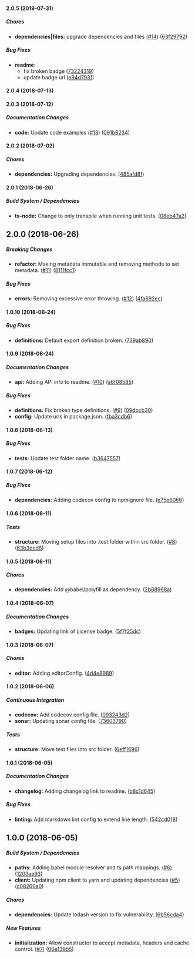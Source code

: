 #### 2.0.5 (2019-07-31)

##### Chores

* **dependencies|files:**  upgrade dependencies and files ([#14](https://github.com/bad-batch/cacheability/pull/14)) ([63f29792](https://github.com/bad-batch/cacheability/commit/63f29792e7ce35abaa5f9d7a3378099e1238e300))

##### Bug Fixes

* **readme:**
  *  fix broken badge ([73224319](https://github.com/bad-batch/cacheability/commit/73224319ae8f9ec55950f42fa6a624829621e896))
  *  update badge url ([e94d7931](https://github.com/bad-batch/cacheability/commit/e94d79318bf825d5d34e80e499a903927d1278a2))

#### 2.0.4 (2018-07-13)

#### 2.0.3 (2018-07-12)

##### Documentation Changes

* **code:**  Update code examples ([#13](https://github.com/bad-batch/cacheability/pull/13)) ([091b8234](https://github.com/bad-batch/cacheability/commit/091b8234f3d162041aebbf228816afba31f4bcf9))

#### 2.0.2 (2018-07-02)

##### Chores

* **dependencies:**  Upgrading dependencies. ([485afd8f](https://github.com/bad-batch/cacheability/commit/485afd8fe66827f2afb6ad4c64457ab1123c1694))

#### 2.0.1 (2018-06-26)

##### Build System / Dependencies

* **ts-node:**  Change to only transpile when running unit tests. ([08eb47a2](https://github.com/bad-batch/cacheability/commit/08eb47a21690523f1dacd9043ee196f02ed3182e))

## 2.0.0 (2018-06-26)

##### Breaking Changes

* **refactor:**  Making metadata immutable and removing methods to set metadata. ([#11](https://github.com/bad-batch/cacheability/pull/11)) ([8111fcc1](https://github.com/bad-batch/cacheability/commit/8111fcc14b7f39613b1a1196501cc42379bd2bb6))

##### Bug Fixes

* **errors:**  Removing excessive error throwing. ([#12](https://github.com/bad-batch/cacheability/pull/12)) ([4fa692ec](https://github.com/bad-batch/cacheability/commit/4fa692ec38eb6232a3c00bcaf6bf70dc7c414010))

#### 1.0.10 (2018-06-24)

##### Bug Fixes

* **definitions:**  Default export definition broken. ([739ab890](https://github.com/bad-batch/cacheability/commit/739ab8909463240527e7cdd2a1fa6fda84e14d04))

#### 1.0.9 (2018-06-24)

##### Documentation Changes

* **api:**  Adding API info to readme. ([#10](https://github.com/bad-batch/cacheability/pull/10)) ([a6f08585](https://github.com/bad-batch/cacheability/commit/a6f085858e7513169d550c0d019a2576c0ace333))

##### Bug Fixes

* **definitions:**  Fix broken type definitions. ([#9](https://github.com/bad-batch/cacheability/pull/9)) ([09dbcb30](https://github.com/bad-batch/cacheability/commit/09dbcb3027c981511a3382fc3079f29915bb01ad))
* **config:**  Update urls in package.json. ([fba3cdb6](https://github.com/bad-batch/cacheability/commit/fba3cdb674567ae7a69dbca1803365cd3c33159f))

#### 1.0.8 (2018-06-13)

##### Bug Fixes

* **tests:**  Update test folder name. ([b3647557](https://github.com/dylanaubrey/cacheability/commit/b364755787f0a8d5da02407ecac60578a04ee92d))

#### 1.0.7 (2018-06-12)

##### Bug Fixes

* **dependencies:**  Adding codecov config to npmignore file. ([e75e6066](https://github.com/dylanaubrey/cacheability/commit/e75e6066074249353d7dab68f96e48cc2b307357))

#### 1.0.6 (2018-06-11)

##### Tests

* **structure:**  Moving setup files into .test folder within src folder. ([#8](https://github.com/dylanaubrey/cacheability/pull/8)) ([63b3dcd6](https://github.com/dylanaubrey/cacheability/commit/63b3dcd60ceef8990517ade6c77e392ceef7ae0d))

#### 1.0.5 (2018-06-11)

##### Chores

* **dependencies:**  Add @babel/polyfill as dependency. ([2b88968a](https://github.com/dylanaubrey/cacheability/commit/2b88968a52a7a0f7b2833bad09e8cca5b4778908))

#### 1.0.4 (2018-06-07)

##### Documentation Changes

* **badges:**  Updating link of License badge. ([5f7f25dc](https://github.com/dylanaubrey/cacheability/commit/5f7f25dc389405e542c67e411f12a6a5f174224a))

#### 1.0.3 (2018-06-07)

##### Chores

* **editor:**  Adding editorConfig. ([4d4e8989](https://github.com/dylanaubrey/cacheability/commit/4d4e8989027f9736597e9f27ea8161a76a775e58))

#### 1.0.2 (2018-06-06)

##### Continuous Integration

* **codecov:**  Add codecov config file. ([093243d2](https://github.com/dylanaubrey/cacheability/commit/093243d268f714edab7ac02e2b369933441a5eb4))
* **sonar:**  Updating sonar config file. ([73603790](https://github.com/dylanaubrey/cacheability/commit/736037908a82bd8ce4b9c70cc34f7fdb32572cf6))

##### Tests

* **structure:**  Move test files into src folder. ([6eff1696](https://github.com/dylanaubrey/cacheability/commit/6eff169688fce5803be5c6d419c006b97237f724))

#### 1.0.1 (2018-06-05)

##### Documentation Changes

* **changelog:**  Adding changelog link to readme. ([b8c1d645](https://github.com/dylanaubrey/cacheability/commit/b8c1d6456fd0c83a828d468b92e1f10c4a3f7d79))

##### Bug Fixes

* **linting:**  Add markdown lint config to extend line length. ([542cd018](https://github.com/dylanaubrey/cacheability/commit/542cd01824de65b7d67ecf8d8c7e37f83a910e3b))

## 1.0.0 (2018-06-05)

##### Build System / Dependencies

* **paths:**  Adding babel module resolver and ts path mappings. ([#6](https://github.com/dylanaubrey/cacheability/pull/6)) ([1203ae93](https://github.com/dylanaubrey/cacheability/commit/1203ae9370495d74daa427b88f68302075b0d154))
* **client:**  Updating npm client to yarn and updating dependencies ([#5](https://github.com/dylanaubrey/cacheability/pull/5)) ([c08260a0](https://github.com/dylanaubrey/cacheability/commit/c08260a015d3ee621cb1cf7635530c1729cbef5b))

##### Chores

* **dependencies:**  Update lodash version to fix vulnerability. ([6b56cda4](https://github.com/dylanaubrey/cacheability/commit/6b56cda4ac18b52ece1b2d63bcd761e58565bbd1))

##### New Features

* **initialization:**  Allow constructor to accept metadata, headers and cache control. ([#7](https://github.com/dylanaubrey/cacheability/pull/7)) ([06e139b5](https://github.com/dylanaubrey/cacheability/commit/06e139b51d421884102203e206dc59200aa09485))

